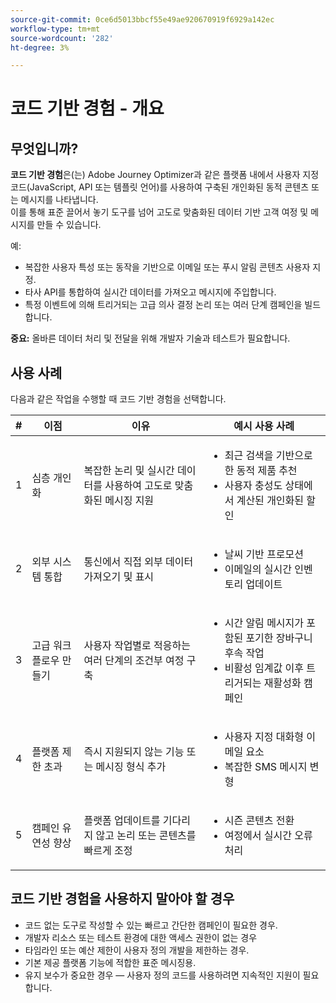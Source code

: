 ```yaml
---
source-git-commit: 0ce6d5013bbcf55e49ae920670919f6929a142ec
workflow-type: tm+mt
source-wordcount: '282'
ht-degree: 3%

---
```

# 코드 기반 경험 - 개요

## 무엇입니까?

**코드 기반 경험**&#x200B;은(는) Adobe Journey Optimizer과 같은 플랫폼 내에서 사용자 지정 코드(JavaScript, API 또는 템플릿 언어)를 사용하여 구축된 개인화된 동적 콘텐츠 또는 메시지를 나타냅니다.\
이를 통해 표준 끌어서 놓기 도구를 넘어 고도로 맞춤화된 데이터 기반 고객 여정 및 메시지를 만들 수 있습니다.

예:

* 복잡한 사용자 특성 또는 동작을 기반으로 이메일 또는 푸시 알림 콘텐츠 사용자 지정.
* 타사 API를 통합하여 실시간 데이터를 가져오고 메시지에 주입합니다.
* 특정 이벤트에 의해 트리거되는 고급 의사 결정 논리 또는 여러 단계 캠페인을 빌드합니다.

**중요:** 올바른 데이터 처리 및 전달을 위해 개발자 기술과 테스트가 필요합니다.

## 사용 사례

다음과 같은 작업을 수행할 때 코드 기반 경험을 선택합니다.

| # | 이점 | 이유 | 예시 사용 사례 |
|---|---------|-----|-------------------|
| 1 | 심층 개인화 | 복잡한 논리 및 실시간 데이터를 사용하여 고도로 맞춤화된 메시징 지원 | <ul><li>최근 검색을 기반으로 한 동적 제품 추천</li><li>사용자 충성도 상태에서 계산된 개인화된 할인</li></ul> |
| 2 | 외부 시스템 통합 | 통신에서 직접 외부 데이터 가져오기 및 표시 | <ul><li>날씨 기반 프로모션</li><li>이메일의 실시간 인벤토리 업데이트</li></ul> |
| 3 | 고급 워크플로우 만들기 | 사용자 작업별로 적응하는 여러 단계의 조건부 여정 구축 | <ul><li>시간 알림 메시지가 포함된 포기한 장바구니 후속 작업</li><li>비활성 임계값 이후 트리거되는 재활성화 캠페인</li></ul> |
| 4 | 플랫폼 제한 초과 | 즉시 지원되지 않는 기능 또는 메시징 형식 추가 | <ul><li>사용자 지정 대화형 이메일 요소</li><li>복잡한 SMS 메시지 변형</li></ul> |
| 5 | 캠페인 유연성 향상 | 플랫폼 업데이트를 기다리지 않고 논리 또는 콘텐츠를 빠르게 조정 | <ul><li>시즌 콘텐츠 전환</li><li>여정에서 실시간 오류 처리</li></ul> |

## 코드 기반 경험을 사용하지 말아야 할 경우

* 코드 없는 도구로 작성할 수 있는 빠르고 간단한 캠페인이 필요한 경우.
* 개발자 리소스 또는 테스트 환경에 대한 액세스 권한이 없는 경우
* 타임라인 또는 예산 제한이 사용자 정의 개발을 제한하는 경우.
* 기본 제공 플랫폼 기능에 적합한 표준 메시징용.
* 유지 보수가 중요한 경우 — 사용자 정의 코드를 사용하려면 지속적인 지원이 필요합니다.
